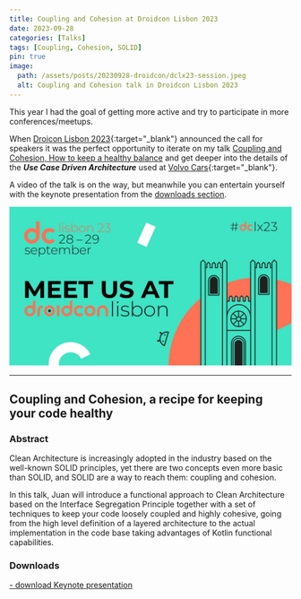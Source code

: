 ```yaml
---
title: Coupling and Cohesion at Droidcon Lisbon 2023
date: 2023-09-28
categories: [Talks]
tags: [Coupling, Cohesion, SOLID]
pin: true
image:
  path: /assets/posts/20230928-droidcon/dclx23-session.jpeg
  alt: Coupling and Cohesion talk in Droidcon Lisbon 2023
---
```


This year I had the goal of getting more active and try to participate in more conferences/meetups.

When [Droicon Lisbon 2023](https://www.lisbon.droidcon.com/){:target="_blank"} announced the call for speakers it was 
the perfect opportunity to iterate on my talk 
[Coupling and Cohesion, How to keep a healthy balance](../gdg-volvo-coupling-cohesion) and get deeper into the details 
of the _**Use Case Driven Architecture**_ used at [Volvo Cars](https://www.volvocars.com/){:target="_blank"}. 

A video of the talk is on the way, but meanwhile you can entertain yourself with the keynote presentation from the 
[downloads section](#-downloads).

![Coupling and Cohesion talk in Droidcon Lisbon 2023](/assets/posts/20230928-droidcon/dclx23.jpeg)

---

## Coupling and Cohesion, a recipe for keeping your code healthy

### Abstract
Clean Architecture is increasingly adopted in the industry based on the well-known SOLID principles, 
yet there are two concepts even more basic than SOLID, and SOLID are a way to reach them: coupling and cohesion.

In this talk, Juan will introduce a functional approach to Clean Architecture based on the Interface Segregation 
Principle together with a set of techniques to keep your code loosely coupled and highly cohesive, going from 
the high level definition of a layered architecture to the actual implementation in the code base taking advantages 
of Kotlin functional capabilities.

### <i class="fa-solid fa-download"></i> Downloads

<a href="/assets/posts/20230928-droidcon/dclx23 - Coupling and Cohesion.key"
title="download Coupling and Cohesion.key"
download="[dekoupled][Chiaradia Juan][dclx23] Coupling and Cohesion.key">
 <i class="fa-solid fa-download"></i> - download Keynote presentation <i class="fa-solid fa-file"></i>
</a>




